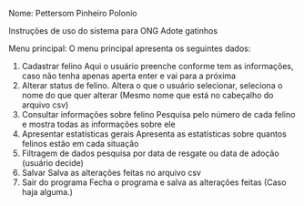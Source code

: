 Nome: Pettersom Pinheiro Polonio

Instruções de uso do sistema para ONG Adote gatinhos

Menu principal:
O menu principal apresenta os seguintes dados:
1. Cadastrar felino
Aqui o usuário preenche conforme tem as informações, caso não tenha apenas aperta enter e vai para a próxima
2. Alterar status de felino.
Altera o que o usuário selecionar, seleciona o nome do que quer alterar (Mesmo nome que está no cabeçalho do arquivo csv)
3. Consultar informações sobre felino
Pesquisa pelo  número de cada felino e mostra todas as informações sobre ele
4. Apresentar estatísticas gerais
Apresenta as estatísticas sobre quantos felinos estão em cada situação
5. Filtragem de dados
pesquisa por data de resgate ou data de adoção (usuário decide)
6. Salvar
Salva as alterações feitas no arquivo csv
7. Sair do programa
Fecha o programa e salva as alterações feitas (Caso haja alguma.)